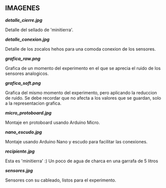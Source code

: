 ## IMAGENES

***detalle_cierre.jpg***

Detalle del sellado de 'minitierra'.

***detalle_conexion.jpg***

Detalle de los zocalos hehos para una comoda conexion de los sensores.

***grafica_raw.png***

Grafica de un momento del experimento en el que se aprecia el ruido de los sensores analogicos.

***grafica_soft.png***

Grafica del mismo momento del experimento, pero aplicando la reduccion de ruido.
Se debe recordar que no afecta a los valores que se guardan, solo a la representacion grafica.

***micro_protoboard.jpg***

Montaje en protoboard usando Arduino Micro. 

***nano_escudo.jpg***

Montaje usando Arduino Nano y escudo para facilitar las conexiones.

***recipiente.jpg***

Esta es 'minitierra' :)
Un poco de agua de charca en una garrafa de 5 litros

***sensores.jpg***

Sensores con su cableado, listos para el experimento.
